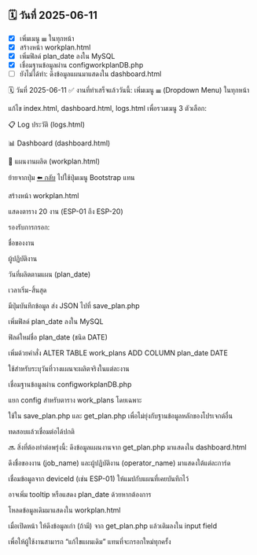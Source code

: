 ## 🗓️ วันที่ 2025-06-11

- [x] เพิ่มเมนู ☰ ในทุกหน้า
- [x] สร้างหน้า workplan.html
- [x] เพิ่มฟิลด์ plan_date ลงใน MySQL
- [x] เชื่อมฐานข้อมูลผ่าน configworkplanDB.php
- [ ] ยังไม่ได้ทำ: ดึงข้อมูลแผนมาแสดงใน dashboard.html

🗓️ วันที่ 2025-06-11
✅ งานที่ทำเสร็จแล้ววันนี้:
 เพิ่มเมนู ☰ (Dropdown Menu) ในทุกหน้า

แก้ไข index.html, dashboard.html, logs.html เพื่อรวมเมนู 3 ตัวเลือก:

📋 Log ประวัติ (logs.html)

📊 Dashboard (dashboard.html)

📝 แผนงานผลิต (workplan.html)

ย้ายจากปุ่ม <a href="...">⬅️ กลับ</a> ไปใช้ปุ่มเมนู Bootstrap แทน

 สร้างหน้า workplan.html

แสดงตาราง 20 งาน (ESP-01 ถึง ESP-20)

รองรับการกรอก:

ชื่อของงาน

ผู้ปฏิบัติงาน

วันที่ผลิตตามแผน (plan_date)

เวลาเริ่ม-สิ้นสุด

มีปุ่มบันทึกข้อมูล ส่ง JSON ไปที่ save_plan.php

 เพิ่มฟิลด์ plan_date ลงใน MySQL

ฟิลด์ใหม่ชื่อ plan_date (ชนิด DATE)

เพิ่มด้วยคำสั่ง ALTER TABLE work_plans ADD COLUMN plan_date DATE

ใช้สำหรับระบุวันที่วางแผนจะผลิตจริงในแต่ละงาน

 เชื่อมฐานข้อมูลผ่าน configworkplanDB.php

แยก config สำหรับตาราง work_plans โดยเฉพาะ

ใช้ใน save_plan.php และ get_plan.php เพื่อไม่ยุ่งกับฐานข้อมูลหลักของโปรเจกต์อื่น

ทดสอบแล้วเชื่อมต่อได้ปกติ

🔜 สิ่งที่ต้องทำต่อพรุ่งนี้:
 ดึงข้อมูลแผนงานจาก get_plan.php มาแสดงใน dashboard.html

ดึงชื่อของงาน (job_name) และผู้ปฏิบัติงาน (operator_name) มาแสดงใต้แต่ละการ์ด

เชื่อมข้อมูลจาก deviceId (เช่น ESP-01) ให้แมปกับแผนที่เคยบันทึกไว้

อาจเพิ่ม tooltip หรือแสดง plan_date ด้วยหากต้องการ

 โหลดข้อมูลเดิมมาแสดงใน workplan.html

เมื่อเปิดหน้า ให้ดึงข้อมูลเก่า (ถ้ามี) จาก get_plan.php แล้วเติมลงใน input field

เพื่อให้ผู้ใช้งานสามารถ “แก้ไขแผนเดิม” แทนที่จะกรอกใหม่ทุกครั้ง
